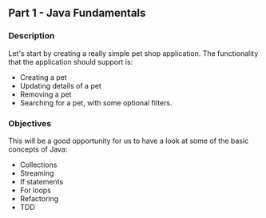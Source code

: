 ## Part 1 - Java Fundamentals

### Description

Let's start by creating a really simple pet shop application.
The functionality that the application should support is:

* Creating a pet
* Updating details of a pet
* Removing a pet
* Searching for a pet, with some optional filters.

### Objectives
This will be a good opportunity for us to have a look at some of the basic concepts of Java:
* Collections
* Streaming
* If statements
* For loops
* Refactoring
* TDD
